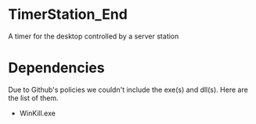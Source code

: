 # TimerStation_End
 
A timer for the desktop controlled by a server station

# Dependencies
Due to Github's policies we couldn't include the exe(s) and dll(s).
Here are the list of them.

 - WinKill.exe
